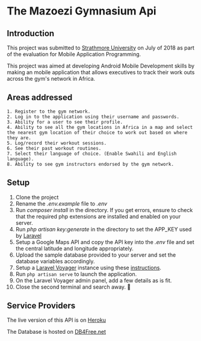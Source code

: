 # The Mazoezi Gymnasium Api

## Introduction
This project was submitted to [Strathmore University](https://www.strathmore.edu/) on July of 2018 as part of the evaluation for Mobile Application Programming.

This project was aimed at developing Android Mobile Development skills by making an mobile application that allows executives to track their work outs across the gym's network in Africa.

## Areas addressed

    1. Register to the gym network.
    2. Log in to the application using their username and passwords.
    3. Ability for a user to see their profile.
    4. Ability to see all the gym locations in Africa in a map and select the nearest gym location of their choice to work out based on where they are.
    5. Log/record their workout sessions.
    6. See their past workout routines.
    7. Select their language of choice. (Enable Swahili and English language).
    8. Ability to see gym instructors endorsed by the gym network.

## Setup

1. Clone the project
2. Rename the *.env.example* file to *.env*
3. Run *composer install* in the directory. If you get errors, ensure to check that the required php extensions are installed and enabled on your server.
4. Run *php artisan key:generate* in the directory to set the APP_KEY used by [Laravel](https://laravel.com/)
5. Setup a Google Maps API and copy the API key into the *.env* file and set the central latitude and longitude appropriately.
6. Upload the sample database provided to your server and set the database variables accordingly.
7. Setup a [Laravel Voyager](https://docs.laravelvoyager.com) instance using these [instructions](https://docs.laravelvoyager.com/getting-started/installation).
8. Run `php artisan serve` to launch the application.
9. On the Laravel Voyager admin panel, add a few details as is fit.
10. Close the second terminal and search away. :tada:

## Service Providers
The live version of this API is on [Heroku](https://mazoezigymnasium.herokuapp.com/)

The Database is hosted on [DB4Free.net](https://db4free.net/)